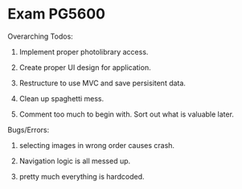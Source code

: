 #  Exam PG5600

Overarching Todos:

1. Implement proper photolibrary access.

2. Create proper UI design for application.

3. Restructure to use MVC and save persisitent data.

4. Clean up spaghetti mess.

5. Comment too much to begin with. Sort out what is valuable later.

Bugs/Errors: 

1. selecting images in wrong order causes crash.

2. Navigation logic is all messed up.

3. pretty much everything is hardcoded.


